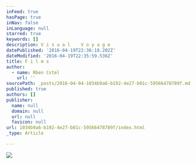 ```yaml
---
inFeed: true
hasPage: true
inNav: false
inLanguage: null
starred: true
keywords: []
description: V i s u a l    V o y a g e
datePublished: '2016-04-19T22:36:18.202Z'
dateModified: '2016-04-19T22:35:59.536Z'
title: F i l m s
author:
  - name: Rben Cstel
    url: ''
sourcePath: _posts/2016-04-04-1034b9a6-b192-4e27-b01c-59566478789f.md
published: true
authors: []
publisher:
  name: null
  domain: null
  url: null
  favicon: null
url: 1034b9a6-b192-4e27-b01c-59566478789f/index.html
_type: Article

---
```

![](https://the-grid-user-content.s3-us-west-2.amazonaws.com/0414e921-eff5-4c94-a044-eaadfc4118f8.jpg)
